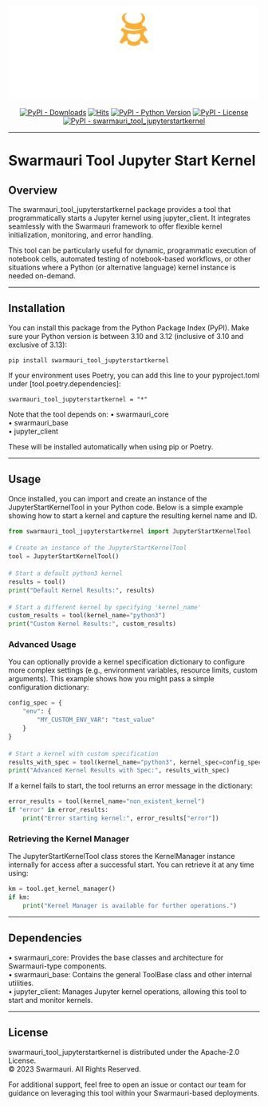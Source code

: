 
<!-- Dark OS/GitHub theme → show LIGHT PNG; Light → show DARK PNG -->
<picture>
  <source media="(prefers-color-scheme: dark)"  srcset="../../../assets/swarmauri_brand_frag_light.png">
  <source media="(prefers-color-scheme: light)" srcset="../../../assets/swarmauri_brand_frag_dark.png">
  <!-- Fallback below (see #2) -->
  <img alt="Project logo" src="../../../assets/swarmauri_brand_frag_dark.png" width="640">
</picture>


<p align="center">
    <a href="https://pypi.org/project/swarmauri_tool_jupyterstartkernel/">
        <img src="https://img.shields.io/pypi/dm/swarmauri_tool_jupyterstartkernel" alt="PyPI - Downloads"/></a>
    <a href="https://hits.sh/github.com/swarmauri/swarmauri-sdk/tree/master/pkgs/community/swarmauri_tool_jupyterstartkernel/">
        <img alt="Hits" src="https://hits.sh/github.com/swarmauri/swarmauri-sdk/tree/master/pkgs/community/swarmauri_tool_jupyterstartkernel.svg"/></a>
    <a href="https://pypi.org/project/swarmauri_tool_jupyterstartkernel/">
        <img src="https://img.shields.io/pypi/pyversions/swarmauri_tool_jupyterstartkernel" alt="PyPI - Python Version"/></a>
    <a href="https://pypi.org/project/swarmauri_tool_jupyterstartkernel/">
        <img src="https://img.shields.io/pypi/l/swarmauri_tool_jupyterstartkernel" alt="PyPI - License"/></a>
    <a href="https://pypi.org/project/swarmauri_tool_jupyterstartkernel/">
        <img src="https://img.shields.io/pypi/v/swarmauri_tool_jupyterstartkernel?label=swarmauri_tool_jupyterstartkernel&color=green" alt="PyPI - swarmauri_tool_jupyterstartkernel"/></a>
</p>

---

# Swarmauri Tool Jupyter Start Kernel

## Overview
The swarmauri_tool_jupyterstartkernel package provides a tool that programmatically starts a Jupyter kernel using jupyter_client. It integrates seamlessly with the Swarmauri framework to offer flexible kernel initialization, monitoring, and error handling.

This tool can be particularly useful for dynamic, programmatic execution of notebook cells, automated testing of notebook-based workflows, or other situations where a Python (or alternative language) kernel instance is needed on-demand.

---

## Installation
You can install this package from the Python Package Index (PyPI). Make sure your Python version is between 3.10 and 3.12 (inclusive of 3.10 and exclusive of 3.13):

    pip install swarmauri_tool_jupyterstartkernel

If your environment uses Poetry, you can add this line to your pyproject.toml under [tool.poetry.dependencies]:

    swarmauri_tool_jupyterstartkernel = "*"

Note that the tool depends on:
• swarmauri_core  
• swarmauri_base  
• jupyter_client  

These will be installed automatically when using pip or Poetry.

---

## Usage
Once installed, you can import and create an instance of the JupyterStartKernelTool in your Python code. Below is a simple example showing how to start a kernel and capture the resulting kernel name and ID.

```python
from swarmauri_tool_jupyterstartkernel import JupyterStartKernelTool

# Create an instance of the JupyterStartKernelTool
tool = JupyterStartKernelTool()

# Start a default python3 kernel
results = tool()
print("Default Kernel Results:", results)

# Start a different kernel by specifying 'kernel_name'
custom_results = tool(kernel_name="python3")
print("Custom Kernel Results:", custom_results)
```

### Advanced Usage
You can optionally provide a kernel specification dictionary to configure more complex settings (e.g., environment variables, resource limits, custom arguments). This example shows how you might pass a simple configuration dictionary:

```python
config_spec = {
    "env": {
        "MY_CUSTOM_ENV_VAR": "test_value"
    }
}

# Start a kernel with custom specification
results_with_spec = tool(kernel_name="python3", kernel_spec=config_spec)
print("Advanced Kernel Results with Spec:", results_with_spec)
```

If a kernel fails to start, the tool returns an error message in the dictionary:

```python
error_results = tool(kernel_name="non_existent_kernel")
if "error" in error_results:
    print("Error starting kernel:", error_results["error"])
```

### Retrieving the Kernel Manager
The JupyterStartKernelTool class stores the KernelManager instance internally for access after a successful start. You can retrieve it at any time using:

```python
km = tool.get_kernel_manager()
if km:
    print("Kernel Manager is available for further operations.")
```

---

## Dependencies
• swarmauri_core: Provides the base classes and architecture for Swarmauri-type components.  
• swarmauri_base: Contains the general ToolBase class and other internal utilities.  
• jupyter_client: Manages Jupyter kernel operations, allowing this tool to start and monitor kernels.  

---

## License
swarmauri_tool_jupyterstartkernel is distributed under the Apache-2.0 License.  
© 2023 Swarmauri. All Rights Reserved.

For additional support, feel free to open an issue or contact our team for guidance on leveraging this tool within your Swarmauri-based deployments.
